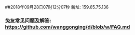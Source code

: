 ##2018年09月28日07时12分07秒 新址: 159.65.75.136
### 兔友常见问题及解答: https://github.com/wanggonging/d/blob/w/FAQ.md
